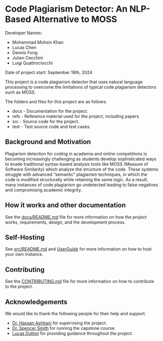 # Code Plagiarism Detector: An NLP-Based Alternative to MOSS

Developer Names:

- Mohammad Mohsin Khan
- Lucas Chen
- Dennis Fong
- Julian Cecchini
- Luigi Quattrociocchi

Date of project start: September 19th, 2024

This project is a code plagiarism detector that uses natural language processing to overcome the limitations of typical code plagiarism detectors such as MOSS.

The folders and files for this project are as follows:

- docs - Documentation for the project.
- refs - Reference material used for the project, including papers.
- src - Source code for the project.
- test - Test source code and test cases.

## Background and Motivation

Plagiarism detection for coding in academia and online competitions is becoming increasingly challenging as students develop sophisticated ways to evade traditional syntax-based analysis tools like MOSS (Measure of Software Similarity) which analyze the structure of the code. These systems struggle with advanced “semantic” plagiarism techniques, in which the code is modified structurally while retaining the same logic. As a result, many instances of code plagiarism go undetected leading to false negatives and compromising academic integrity.

## How it works and other documentation

See the [docs/README.md](docs/README.md) file for more information on how the project works, requirements, design, and the development process.

## Self-Hosting

See [src/README.md](src/README.md) and [UserGuide](docs/UserGuide/UserGuide.pdf) for more information on how to host your own instance.

## Contributing

See the [CONTRIBUTING.md](CONTRIBUTING.md) file for more information on how to contribute to the project.

## Acknowledgements

We would like to thank the following people for their help and support:

- [Dr. Hassan Ashtiani](https://www.cas.mcmaster.ca/ashtiani/) for supervising the project.
- [Dr. Spencer Smith](https://www.cas.mcmaster.ca/~smiths/) for running the capstone course.
- [Lucas Dutton](https://lucasdutton.website/) for providing guidance throughout the project.
